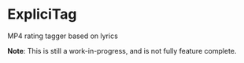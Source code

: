 # ExpliciTag

MP4 rating tagger based on lyrics

**Note**: This is still a work-in-progress, and is not fully feature complete.